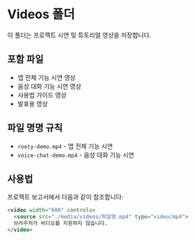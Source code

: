 # Videos 폴더

이 폴더는 프로젝트 시연 및 튜토리얼 영상을 저장합니다.

## 포함 파일
- 앱 전체 기능 시연 영상
- 음성 대화 기능 시연 영상
- 사용법 가이드 영상
- 발표용 영상

## 파일 명명 규칙
- `rooty-demo.mp4` - 앱 전체 기능 시연
- `voice-chat-demo.mp4` - 음성 대화 기능 시연

## 사용법
프로젝트 보고서에서 다음과 같이 참조합니다:
```html
<video width="600" controls>
  <source src="./media/videos/파일명.mp4" type="video/mp4">
  브라우저가 비디오를 지원하지 않습니다.
</video>
```
